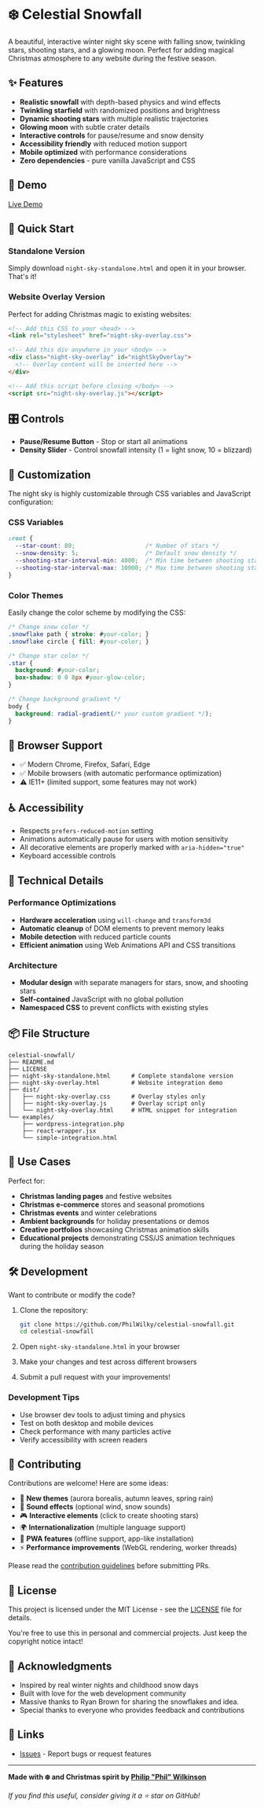 # ❄️ Celestial Snowfall

A beautiful, interactive winter night sky scene with falling snow, twinkling stars, shooting stars, and a glowing moon. Perfect for adding magical Christmas atmosphere to any website during the festive season.

## ✨ Features

- **Realistic snowfall** with depth-based physics and wind effects
- **Twinkling starfield** with randomized positions and brightness
- **Dynamic shooting stars** with multiple realistic trajectories
- **Glowing moon** with subtle crater details
- **Interactive controls** for pause/resume and snow density
- **Accessibility friendly** with reduced motion support
- **Mobile optimized** with performance considerations
- **Zero dependencies** - pure vanilla JavaScript and CSS

## 🎥 Demo

[Live Demo](https://philwilky.github.io/celestial-snowfall/)

## 🚀 Quick Start

### Standalone Version
Simply download `night-sky-standalone.html` and open it in your browser. That's it! 

### Website Overlay Version
Perfect for adding Christmas magic to existing websites:

```html
<!-- Add this CSS to your <head> -->
<link rel="stylesheet" href="night-sky-overlay.css">

<!-- Add this div anywhere in your <body> -->
<div class="night-sky-overlay" id="nightSkyOverlay">
  <!-- Overlay content will be inserted here -->
</div>

<!-- Add this script before closing </body> -->
<script src="night-sky-overlay.js"></script>
```

## 🎛️ Controls

- **Pause/Resume Button** - Stop or start all animations
- **Density Slider** - Control snowfall intensity (1 = light snow, 10 = blizzard)

## 🎨 Customization

The night sky is highly customizable through CSS variables and JavaScript configuration:

### CSS Variables
```css
:root {
  --star-count: 80;                    /* Number of stars */
  --snow-density: 5;                   /* Default snow density */
  --shooting-star-interval-min: 4000;  /* Min time between shooting stars (ms) */
  --shooting-star-interval-max: 10000; /* Max time between shooting stars (ms) */
}
```

### Color Themes
Easily change the color scheme by modifying the CSS:
```css
/* Change snow color */
.snowflake path { stroke: #your-color; }
.snowflake circle { fill: #your-color; }

/* Change star color */
.star { 
  background: #your-color;
  box-shadow: 0 0 8px #your-glow-color;
}

/* Change background gradient */
body {
  background: radial-gradient(/* your custom gradient */);
}
```

## 📱 Browser Support

- ✅ Modern Chrome, Firefox, Safari, Edge
- ✅ Mobile browsers (with automatic performance optimization)
- ⚠️ IE11+ (limited support, some features may not work)

## ♿ Accessibility

- Respects `prefers-reduced-motion` setting
- Animations automatically pause for users with motion sensitivity
- All decorative elements are properly marked with `aria-hidden="true"`
- Keyboard accessible controls

## 🔧 Technical Details

### Performance Optimizations
- **Hardware acceleration** using `will-change` and `transform3d`
- **Automatic cleanup** of DOM elements to prevent memory leaks  
- **Mobile detection** with reduced particle counts
- **Efficient animation** using Web Animations API and CSS transitions

### Architecture
- **Modular design** with separate managers for stars, snow, and shooting stars
- **Self-contained** JavaScript with no global pollution
- **Namespaced CSS** to prevent conflicts with existing styles

## 📦 File Structure

```
celestial-snowfall/
├── README.md
├── LICENSE
├── night-sky-standalone.html      # Complete standalone version
├── night-sky-overlay.html         # Website integration demo
├── dist/
│   ├── night-sky-overlay.css      # Overlay styles only
│   ├── night-sky-overlay.js       # Overlay script only
│   └── night-sky-overlay.html     # HTML snippet for integration
└── examples/
    ├── wordpress-integration.php
    ├── react-wrapper.jsx
    └── simple-integration.html
```

## 🎄 Use Cases

Perfect for:
- **Christmas landing pages** and festive websites
- **Christmas e-commerce** stores and seasonal promotions  
- **Christmas events** and winter celebrations
- **Ambient backgrounds** for holiday presentations or demos
- **Creative portfolios** showcasing Christmas animation skills
- **Educational projects** demonstrating CSS/JS animation techniques during the holiday season

## 🛠️ Development

Want to contribute or modify the code?

1. Clone the repository:
   ```bash
   git clone https://github.com/PhilWilky/celestial-snowfall.git
   cd celestial-snowfall
   ```

2. Open `night-sky-standalone.html` in your browser

3. Make your changes and test across different browsers

4. Submit a pull request with your improvements!

### Development Tips
- Use browser dev tools to adjust timing and physics
- Test on both desktop and mobile devices
- Check performance with many particles active
- Verify accessibility with screen readers

## 🤝 Contributing

Contributions are welcome! Here are some ideas:

- 🌈 **New themes** (aurora borealis, autumn leaves, spring rain)
- 🎵 **Sound effects** (optional wind, snow sounds)
- 🎮 **Interactive elements** (click to create shooting stars)
- 🌍 **Internationalization** (multiple language support)
- 📱 **PWA features** (offline support, app-like installation)
- ⚡ **Performance improvements** (WebGL rendering, worker threads)

Please read the [contribution guidelines](CONTRIBUTING.md) before submitting PRs.

## 📄 License

This project is licensed under the MIT License - see the [LICENSE](LICENSE) file for details.

You're free to use this in personal and commercial projects. Just keep the copyright notice intact!

## 🙏 Acknowledgments

- Inspired by real winter nights and childhood snow days
- Built with love for the web development community
- Massive thanks to Ryan Brown for sharing the snowflakes and idea.
- Special thanks to everyone who provides feedback and contributions

## 🔗 Links

- [Issues](https://github.com/PhilWilky/celestial-snowfall/issues) - Report bugs or request features

---

**Made with ❄️ and Christmas spirit by [Philip "Phil" Wilkinson](https://github.com/PhilWilky)**

*If you find this useful, consider giving it a ⭐ star on GitHub!*
